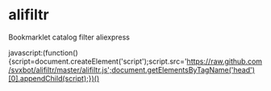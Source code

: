 alifiltr
========

Bookmarklet catalog filter aliexpress

javascript:(function(){script=document.createElement('script');script.src='https://raw.github.com/svxbot/alifiltr/master/alifiltr.js';document.getElementsByTagName('head')[0].appendChild(script);})()